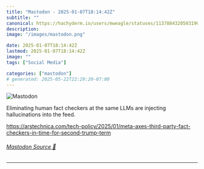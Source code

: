 ```yaml
---
title: "Mastodon - 2025-01-07T18:14:42Z"
subtitle: ""
canonical: https://hachyderm.io/users/mweagle/statuses/113788432050319008
description:
image: "/images/mastodon.png"

date: 2025-01-07T18:14:42Z
lastmod: 2025-01-07T18:14:42Z
image: ""
tags: ["Social Media"]

categories: ["mastodon"]
# generated: 2025-05-22T22:29:20-07:00
---
```

![Mastodon](/images/mastodon.png)

<p>Eliminating human fact checkers at the same LLMs are injecting hallucinations into the feed. </p><p><a href="https://arstechnica.com/tech-policy/2025/01/meta-axes-third-party-fact-checkers-in-time-for-second-trump-term" target="_blank" rel="nofollow noopener noreferrer" translate="no"><span class="invisible">https://</span><span class="ellipsis">arstechnica.com/tech-policy/20</span><span class="invisible">25/01/meta-axes-third-party-fact-checkers-in-time-for-second-trump-term</span></a></p>


###### [Mastodon Source 🐘](https://hachyderm.io/@mweagle/113788432050319008)

___
